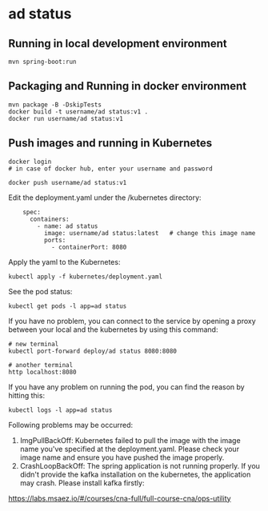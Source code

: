 # ad status

## Running in local development environment

```
mvn spring-boot:run
```

## Packaging and Running in docker environment

```
mvn package -B -DskipTests
docker build -t username/ad status:v1 .
docker run username/ad status:v1
```

## Push images and running in Kubernetes

```
docker login 
# in case of docker hub, enter your username and password

docker push username/ad status:v1
```

Edit the deployment.yaml under the /kubernetes directory:
```
    spec:
      containers:
        - name: ad status
          image: username/ad status:latest   # change this image name
          ports:
            - containerPort: 8080

```

Apply the yaml to the Kubernetes:
```
kubectl apply -f kubernetes/deployment.yaml
```

See the pod status:
```
kubectl get pods -l app=ad status
```

If you have no problem, you can connect to the service by opening a proxy between your local and the kubernetes by using this command:
```
# new terminal
kubectl port-forward deploy/ad status 8080:8080

# another terminal
http localhost:8080
```

If you have any problem on running the pod, you can find the reason by hitting this:
```
kubectl logs -l app=ad status
```

Following problems may be occurred:

1. ImgPullBackOff:  Kubernetes failed to pull the image with the image name you've specified at the deployment.yaml. Please check your image name and ensure you have pushed the image properly.
1. CrashLoopBackOff: The spring application is not running properly. If you didn't provide the kafka installation on the kubernetes, the application may crash. Please install kafka firstly:

https://labs.msaez.io/#/courses/cna-full/full-course-cna/ops-utility


